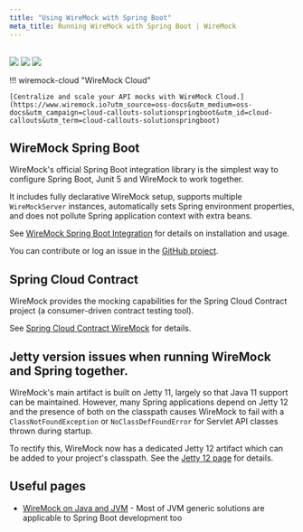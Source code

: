 ```yaml
---
title: "Using WireMock with Spring Boot"
meta_title: Running WireMock with Spring Boot | WireMock
---
```


<br>

<div class="solution-block">
    <div class="solution-header"> 
        <img src="../../assets/images/logos/wiremock/logo_square.svg"> 
        <img src="../../assets/images/logos/doc-sections/connect.svg"> 
        <img src="../../assets/images/logos/technology/spring.svg">
    </div>
</div>

!!! wiremock-cloud "WireMock Cloud"

    [Centralize and scale your API mocks with WireMock Cloud.](https://www.wiremock.io?utm_source=oss-docs&utm_medium=oss-docs&utm_campaign=cloud-callouts-solutionspringboot&utm_id=cloud-callouts&utm_term=cloud-callouts-solutionspringboot)

## WireMock Spring Boot

WireMock's official Spring Boot integration library is the simplest way to configure Spring Boot, Junit 5 and WireMock to work together.


It includes fully declarative WireMock setup, supports multiple `WireMockServer` instances, automatically sets Spring environment properties,
and does not pollute Spring application context with extra beans.

See [WireMock Spring Boot Integration](../integrations/wiremock_spring_boot_integration.md) for details on installation and usage.

You can contribute or log an issue in the [GitHub project](https://github.com/wiremock/wiremock-spring-boot).

## Spring Cloud Contract

WireMock provides the mocking capabilities for the Spring Cloud Contract project (a consumer-driven contract testing tool).

See [Spring Cloud Contract WireMock](https://docs.spring.io/spring-cloud-contract/docs/current/reference/html/project-features.html#features-wiremock) for details.

## Jetty version issues when running WireMock and Spring together.

WireMock's main artifact is built on Jetty 11, largely so that Java 11 support can be maintained. However, many Spring applications depend on Jetty 12 and the presence of both on the classpath causes WireMock to fail with a `ClassNotFoundException` or `NoClassDefFoundError` for Servlet API classes thrown during startup.

To rectify this, WireMock now has a dedicated Jetty 12 artifact which can be added to your project's classpath. See the [Jetty 12 page](../java_usage/using_wiremock_with_jetty_12.md) for details.


## Useful pages

- [WireMock on Java and JVM](../java_usage/wiremock_for_java_and_jvm_languages.md) - Most of JVM generic solutions are applicable to Spring Boot  development too
